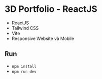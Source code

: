 # 3D Portfolio - ReactJS

- ReactJS
- Tailwind CSS
- Vite
- Responsive Website và Mobile

## Run 

- `npm install`
- `npm run dev` 
